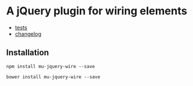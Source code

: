 # A jQuery plugin for wiring elements

- [tests](tests)
- [changelog](CHANGELOG.md)

## Installation

```
npm install mu-jquery-wire --save
```

```
bower install mu-jquery-wire --save
```
